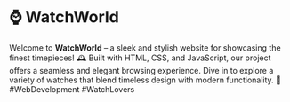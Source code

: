 # ⌚ WatchWorld

Welcome to **WatchWorld** – a sleek and stylish website for showcasing the finest timepieces! 🕰️ Built with HTML, CSS, and JavaScript, our project offers a seamless and elegant browsing experience. Dive in to explore a variety of watches that blend timeless design with modern functionality. 🌟 #WebDevelopment #WatchLovers
